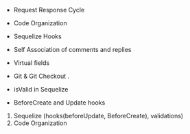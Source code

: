 - Request Response Cycle
- Code Organization
- Sequelize Hooks
- Self Association of comments and replies
- Virtual fields
- Git & Git Checkout .

- isValid in Sequelize
- BeforeCreate and Update hooks



1. Sequelize (hooks(beforeUpdate, BeforeCreate), validations)
2. Code Organization